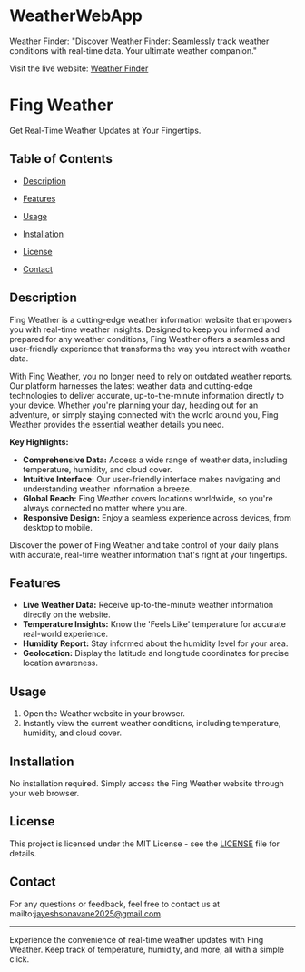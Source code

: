 # WeatherWebApp
Weather Finder: "Discover Weather Finder: Seamlessly track weather conditions with real-time data. Your ultimate weather companion."

 Visit the live website: [Weather Finder]( https://weatherwebsitejay.netlify.app/)

# Fing Weather

Get Real-Time Weather Updates at Your Fingertips.

## Table of Contents

- [Description](#description)
- [Features](#features)
- [Usage](#usage)
 
- [Installation](#installation)
- [License](#license)
- [Contact](#contact)

## Description

Fing Weather is a cutting-edge weather information website that empowers you with real-time weather insights. Designed to keep you informed and prepared for any weather conditions, Fing Weather offers a seamless and user-friendly experience that transforms the way you interact with weather data.

With Fing Weather, you no longer need to rely on outdated weather reports. Our platform harnesses the latest weather data and cutting-edge technologies to deliver accurate, up-to-the-minute information directly to your device. Whether you're planning your day, heading out for an adventure, or simply staying connected with the world around you, Fing Weather provides the essential weather details you need.

**Key Highlights:**

- **Comprehensive Data:** Access a wide range of weather data, including temperature, humidity, and cloud cover.
- **Intuitive Interface:** Our user-friendly interface makes navigating and understanding weather information a breeze.
- **Global Reach:** Fing Weather covers locations worldwide, so you're always connected no matter where you are.
- **Responsive Design:** Enjoy a seamless experience across devices, from desktop to mobile.

Discover the power of Fing Weather and take control of your daily plans with accurate, real-time weather information that's right at your fingertips.

## Features

- **Live Weather Data:** Receive up-to-the-minute weather information directly on the website.
- **Temperature Insights:** Know the 'Feels Like' temperature for accurate real-world experience.
- **Humidity Report:** Stay informed about the humidity level for your area.
- **Geolocation:** Display the latitude and longitude coordinates for precise location awareness.

## Usage

1. Open the  Weather website in your browser.
2. Instantly view the current weather conditions, including temperature, humidity, and cloud cover.
 

## Installation

No installation required. Simply access the Fing Weather website through your web browser.

## License

This project is licensed under the MIT License - see the [LICENSE](LICENSE) file for details.

## Contact

For any questions or feedback, feel free to contact us at mailto:jayeshsonavane2025@gmail.com.

---

Experience the convenience of real-time weather updates with Fing Weather. Keep track of temperature, humidity, and more, all with a simple click.
